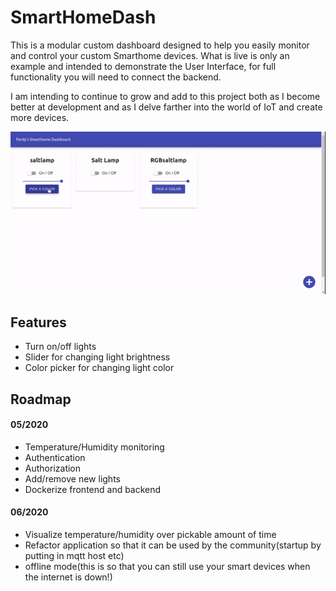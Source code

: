 # SmartHomeDash

This is a modular custom dashboard designed to help you easily monitor and control your custom Smarthome devices. What is live is only an example and intended to demonstrate the User Interface, for full functionality you will need to connect the backend.

I am intending to continue to grow and add to this project both as I become better at development and as I delve farther into the world of IoT and create more devices.

![Screenshot of SmartHomeDash](https://github.com/FerdyM/SmartHomeDash/blob/master/docs/images/SmartHomeDashh.gif)

## Features

- Turn on/off lights
- Slider for changing light brightness
- Color picker for changing light color


## Roadmap

#### 05/2020

- Temperature/Humidity monitoring
- Authentication
- Authorization
- Add/remove new lights
- Dockerize frontend and backend

#### 06/2020

- Visualize temperature/humidity over pickable amount of time
- Refactor application so that it can be used by the community(startup by putting in mqtt host etc)
- offline mode(this is so that you can still use your smart devices when the internet is down!)
